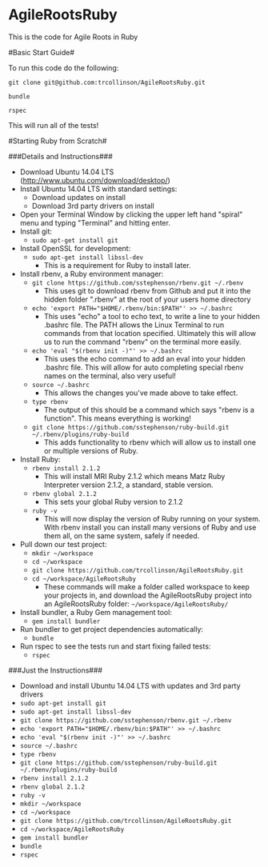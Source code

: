 AgileRootsRuby
==============

This is the code for Agile Roots in Ruby

#Basic Start Guide#

To run this code do the following:

`git clone git@github.com:trcollinson/AgileRootsRuby.git`

`bundle`

`rspec`

This will run all of the tests!

#Starting Ruby from Scratch#

###Details and Instructions###

- Download Ubuntu 14.04 LTS (http://www.ubuntu.com/download/desktop/)
- Install Ubuntu 14.04 LTS with standard settings:
	- Download updates on install
	- Download 3rd party drivers on install
- Open your Terminal Window by clicking the upper left hand "spiral" menu and typing "Terminal" and hitting enter.
- Install git:
	- `sudo apt-get install git`
- Install OpenSSL for development:
	- `sudo apt-get install libssl-dev`
		- This is a requirement for Ruby to install later.
- Install rbenv, a Ruby environment manager:
	- `git clone https://github.com/sstephenson/rbenv.git ~/.rbenv`
		- This uses git to download rbenv from Github and put it into the hidden folder ".rbenv" at the root of your users home directory
	- `echo 'export PATH="$HOME/.rbenv/bin:$PATH"' >> ~/.bashrc`
		- This uses "echo" a tool to echo text, to write a line to your hidden .bashrc file. The PATH allows the Linux Terminal to run commands from that location specified. Ultimately this will allow us to run the command "rbenv" on the terminal more easily.
	- `echo 'eval "$(rbenv init -)"' >> ~/.bashrc`
		- This uses the echo command to add an eval into your hidden .bashrc file. This will allow for auto completing special rbenv names on the terminal, also very useful!
	- `source ~/.bashrc`
		- This allows the changes you've made above to take effect.
	- `type rbenv`
		- The output of this should be a command which says "rbenv is a function". This means everything is working!
	- `git clone https://github.com/sstephenson/ruby-build.git ~/.rbenv/plugins/ruby-build`
		- This adds functionality to rbenv which will allow us to install one or multiple versions of Ruby.
- Install Ruby:
	- `rbenv install 2.1.2`
		- This will install MRI Ruby 2.1.2 which means Matz Ruby Interpreter version 2.1.2, a standard, stable version.
	- `rbenv global 2.1.2`
		- This sets your global Ruby version to 2.1.2
	- `ruby -v`
		- This will now display the version of Ruby running on your system. With rbenv install you can install many versions of Ruby and use them all, on the same system, safely if needed.
- Pull down our test project:
	- `mkdir ~/workspace`
	- `cd ~/workspace`
	- `git clone https://github.com/trcollinson/AgileRootsRuby.git`
	- `cd ~/workspace/AgileRootsRuby`
		- These commands will make a folder called workspace to keep your projects in, and download the AgileRootsRuby project into an AgileRootsRuby folder: `~/workspace/AgileRootsRuby/`
- Install bundler, a Ruby Gem management tool:
	- `gem install bundler`
- Run bundler to get project dependencies automatically:
	- `bundle`
- Run rspec to see the tests run and start fixing failed tests:
	- `rspec`

###Just the Instructions###	

- Download and install Ubuntu 14.04 LTS with updates and 3rd party drivers
- `sudo apt-get install git`
- `sudo apt-get install libssl-dev`
- `git clone https://github.com/sstephenson/rbenv.git ~/.rbenv`
- `echo 'export PATH="$HOME/.rbenv/bin:$PATH"' >> ~/.bashrc`
- `echo 'eval "$(rbenv init -)"' >> ~/.bashrc`
- `source ~/.bashrc`
- `type rbenv`
- `git clone https://github.com/sstephenson/ruby-build.git ~/.rbenv/plugins/ruby-build`
- `rbenv install 2.1.2`
- `rbenv global 2.1.2`
- `ruby -v`
- `mkdir ~/workspace`
- `cd ~/workspace`
- `git clone https://github.com/trcollinson/AgileRootsRuby.git`
- `cd ~/workspace/AgileRootsRuby`
- `gem install bundler`
- `bundle`
- `rspec`
